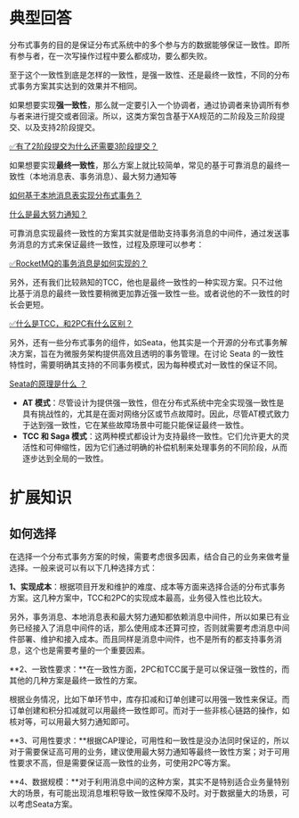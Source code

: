 # 典型回答
分布式事务的目的是保证分布式系统中的多个参与方的数据能够保证一致性。即所有参与者，在一次写操作过程中要么都成功，要么都失败。

至于这个一致性到底是怎样的一致性，是强一致性、还是最终一致性，不同的分布式事务方案其实达到的效果并不相同。

如果想要实现**强一致性**，那么就一定要引入一个协调者，通过协调者来协调所有参与者来进行提交或者回滚。所以，这类方案包含基于XA规范的二阶段及三阶段提交、以及支持2阶段提交。

[✅有了2阶段提交为什么还需要3阶段提交？](https://www.yuque.com/hollis666/fo22bm/du7xnm?view=doc_embed)

如果想要实现**最终一致性**，那么方案上就比较简单，常见的基于可靠消息的最终一致性（本地消息表、事务消息）、最大努力通知等

[如何基于本地消息表实现分布式事务？](https://www.yuque.com/hollis666/fo22bm/xm675quxo1bc5qm8?view=doc_embed)

[什么是最大努力通知？](https://www.yuque.com/hollis666/fo22bm/akhq6shbaqc61s5n?view=doc_embed)

可靠消息实现最终一致性的方案其实就是借助支持事务消息的中间件，通过发送事务消息的方式来保证最终一致性，过程及原理可以参考：

[✅RocketMQ的事务消息是如何实现的？](https://www.yuque.com/hollis666/fo22bm/abxh7z?view=doc_embed)

另外，还有我们比较熟知的TCC，他也是最终一致性的一种实现方案。只不过他比基于消息的最终一致性要稍微更加靠近强一致性一些。或者说他的不一致性的时长会更短。

[✅什么是TCC，和2PC有什么区别？](https://www.yuque.com/hollis666/fo22bm/xhvbak3ouy6xqiml?view=doc_embed)

另外，还有一些分布式事务的组件，如Seata，他其实是一个开源的分布式事务解决方案，旨在为微服务架构提供高效且透明的事务管理。在讨论 Seata 的一致性特性时，需要明确其支持的不同事务模式，因为每种模式对一致性的保证不同。

[Seata的原理是什么 ？](https://www.yuque.com/hollis666/fo22bm/qro9fl9lsiinx1tu?view=doc_embed)

- **AT 模式**：尽管设计为提供强一致性，但在分布式系统中完全实现强一致性是具有挑战性的，尤其是在面对网络分区或节点故障时。因此，尽管AT模式致力于达到强一致性，它在某些故障场景中可能只能保证最终一致性。
- **TCC 和 Saga 模式**：这两种模式都设计为支持最终一致性。它们允许更大的灵活性和可伸缩性，因为它们通过明确的补偿机制来处理事务的不同阶段，从而逐步达到全局的一致性。

# 扩展知识

## 如何选择

在选择一个分布式事务方案的时候，需要考虑很多因素，结合自己的业务来做考量选择。一般来说可以有以下几种选择方式：

**1、实现成本**：根据项目开发和维护的难度、成本等方面来选择合适的分布式事务方案。这几种方案中，TCC和2PC的实现成本最高，业务侵入性也比较大。

另外，事务消息、本地消息表和最大努力通知都依赖消息中间件，所以如果已有业务已经接入了消息中间件的话，那么使用成本还算可控，否则就需要考虑消息中间件部署、维护和接入成本。而且同样是消息中间件，也不是所有的都支持事务消息，这个也是需要考量的一个重要因素。

**2、一致性要求：**在一致性方面，2PC和TCC属于是可以保证强一致性的，而其他的几种方案是最终一致性的方案。

根据业务情况，比如下单环节中，库存扣减和订单创建可以用强一致性来保证。而订单创建和积分扣减就可以用最终一致性即可。而对于一些非核心链路的操作，如核对等，可以用最大努力通知即可。

**3、可用性要求：**根据CAP理论，可用性和一致性是没办法同时保证的，所以对于需要保证高可用的业务，建议使用最大努力通知等最终一致性方案；对于可用性要求不高，但是需要保证高一致性的业务，可使用2PC等方案。

**4、数据规模：**对于利用消息中间的这种方案，其实不是特别适合业务量特别大的场景，有可能出现消息堆积导致一致性保障不及时。对于数据量大的场景，可以考虑Seata方案。
